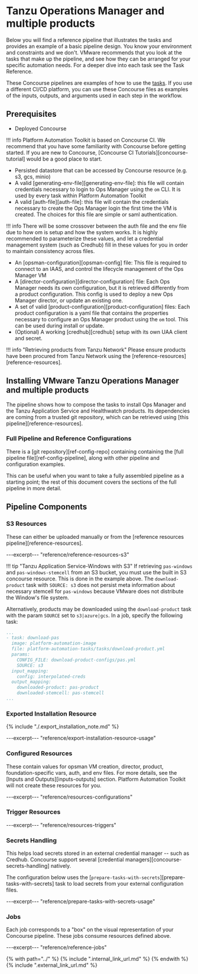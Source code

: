 # Tanzu Operations Manager and multiple products

Below you will find a reference pipeline that illustrates the tasks and provides an example of a basic pipeline design. You know your environment and constraints and we don't. VMware recommends that you look at the tasks that make up the pipeline, and see how they can be arranged for your specific automation needs. For a deeper dive into each task see the Task Reference.

These Concourse pipelines are examples of how to use the [tasks](../tasks.md). If you use a different CI/CD platform, you can use these Concourse files as examples of the inputs, outputs, and arguments used in each step in the workflow.

## Prerequisites

* Deployed Concourse

!!! info
    Platform Automation Toolkit is based on Concourse CI.
    We recommend that you have some familiarity with Concourse before getting started.
    If you are new to Concourse, [Concourse CI Tutorials][concourse-tutorial] would be a good place to start.

* Persisted datastore that can be accessed by Concourse resource (e.g. s3, gcs, minio)
* A valid [generating-env-file][generating-env-file]: this file will contain credentials necessary to login to Ops Manager using the `om` CLI.
It is used by every task within Platform Automation Toolkit
* A valid [auth-file][auth-file]: this file will contain the credentials necessary to create the Ops Manager login the first time
the VM is created. The choices for this file are simple or saml authentication.

!!! info
    There will be some crossover between the auth file and the env file due to how om is setup and how the system works. It is highly recommended to parameterize these values, and let a credential management system (such as Credhub) fill in these values for you in order to maintain consistency across files.

* An [opsman-configuration][opsman-config] file: This file is required to connect to an IAAS, and control the lifecycle management
 of the Ops Manager VM
* A [director-configuration][director-configuration] file: Each Ops Manager needs its own configuration, but it is retrieved differently from
a product configuration. This config is used to deploy a new Ops Manager director, or update an existing one.
* A set of valid [product-configuration][product-configuration] files: Each product configuration is a yaml file that contains the properties
necessary to configure an Ops Manager product using the `om` tool. This can be used during install or update.
* (Optional) A working [credhub][credhub] setup with its own UAA client and secret.


!!! info "Retrieving products from Tanzu Network"
    Please ensure products have been procured from Tanzu Network using the [reference-resources][reference-resources].

## Installing VMware Tanzu Operations Manager and multiple products

The pipeline shows how to compose the tasks
to install Ops Manager and the Tanzu Application Service and Healthwatch products.
Its dependencies are coming from a trusted git repository,
which can be retrieved using [this pipeline][reference-resources].

### Full Pipeline and Reference Configurations

There is a [git repository][ref-config-repo]
containing containing the [full pipeline file][ref-config-pipeline],
along with other pipeline and configuration examples.

This can be useful when you want to take
a fully assembled pipeline as a starting point;
the rest of this document covers the sections of the full pipeline in more detail.

## Pipeline Components

### S3 Resources

These can either be uploaded manually or from the [reference resources pipeline][reference-resources].

---excerpt--- "reference/reference-resources-s3"
  
!!! tip "Tanzu Application Service-Windows with S3"
    If retrieving `pas-windows` and `pas-windows-stemcell` from an S3 bucket,
    you must use the built in S3 concourse resource.
    This is done in the example above.
    The `download-product` task with `SOURCE: s3` does not persist meta information 
    about necessary stemcell for `pas-windows`
    because VMware does not distribute the Window's file system. 
    
Alternatively, products may be downloaded using the `download-product` task with
the param `SOURCE` set to `s3|azure|gcs`.
In a job, specify the following task:

```yaml
...
- task: download-pas
  image: platform-automation-image
  file: platform-automation-tasks/tasks/download-product.yml
  params:
    CONFIG_FILE: download-product-configs/pas.yml
    SOURCE: s3
  input_mapping:
    config: interpolated-creds
  output_mapping:
    downloaded-product: pas-product
    downloaded-stemcell: pas-stemcell
...
```

### Exported Installation Resource

{% include "./.export_installation_note.md" %}

---excerpt--- "reference/export-installation-resource-usage"

### Configured Resources

These contain values for
opsman VM creation, director, product, foundation-specific vars, auth, and env files.
For more details, see the [Inputs and Outputs][inputs-outputs] section.
Platform Automation Toolkit will not create these resources for you.

---excerpt--- "reference/resources-configurations"

### Trigger Resources

---excerpt--- "reference/resources-triggers"

### Secrets Handling

This helps load secrets stored in an external credential manager -- such as Credhub.
Concourse support several [credential managers][concourse-secrets-handling] natively.
 
The configuration below uses the [`prepare-tasks-with-secrets`][prepare-tasks-with-secrets] task
to load secrets from your external configuration files.

---excerpt--- "reference/prepare-tasks-with-secrets-usage"

### Jobs

Each job corresponds to a "box"
on the visual representation of your Concourse pipeline.
These jobs consume resources defined above.

---excerpt--- "reference/reference-jobs"

{% with path="../" %}
    {% include ".internal_link_url.md" %}
{% endwith %}
{% include ".external_link_url.md" %}
